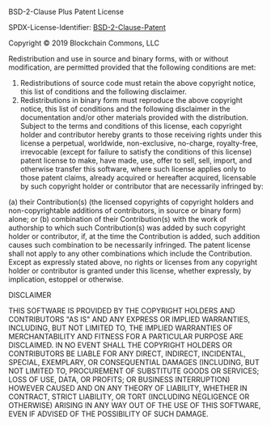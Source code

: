 
BSD-2-Clause Plus Patent License

SPDX-License-Identifier: [BSD-2-Clause-Patent](https://spdx.org/licenses/BSD-2-Clause-Patent.html)

Copyright © 2019 Blockchain Commons, LLC

Redistribution and use in source and binary forms, with or without modification, are permitted provided that the following conditions are met:

1. Redistributions of source code must retain the above copyright notice, this list of conditions and the following disclaimer.
2. Redistributions in binary form must reproduce the above copyright notice, this list of conditions and the following disclaimer in the documentation and/or other materials provided with the distribution.
Subject to the terms and conditions of this license, each copyright holder and contributor hereby grants to those receiving rights under this license a perpetual, worldwide, non-exclusive, no-charge, royalty-free, irrevocable (except for failure to satisfy the conditions of this license) patent license to make, have made, use, offer to sell, sell, import, and otherwise transfer this software, where such license applies only to those patent claims, already acquired or hereafter acquired, licensable by such copyright holder or contributor that are necessarily infringed by:

(a) their Contribution(s) (the licensed copyrights of copyright holders and non-copyrightable additions of contributors, in source or binary form) alone; or
(b) combination of their Contribution(s) with the work of authorship to which such Contribution(s) was added by such copyright holder or contributor, if, at the time the Contribution is added, such addition causes such combination to be necessarily infringed. The patent license shall not apply to any other combinations which include the Contribution.
Except as expressly stated above, no rights or licenses from any copyright holder or contributor is granted under this license, whether expressly, by implication, estoppel or otherwise.

DISCLAIMER

THIS SOFTWARE IS PROVIDED BY THE COPYRIGHT HOLDERS AND CONTRIBUTORS "AS IS" AND ANY EXPRESS OR IMPLIED WARRANTIES, INCLUDING, BUT NOT LIMITED TO, THE IMPLIED WARRANTIES OF MERCHANTABILITY AND FITNESS FOR A PARTICULAR PURPOSE ARE DISCLAIMED. IN NO EVENT SHALL THE COPYRIGHT HOLDERS OR CONTRIBUTORS BE LIABLE FOR ANY DIRECT, INDIRECT, INCIDENTAL, SPECIAL, EXEMPLARY, OR CONSEQUENTIAL DAMAGES (INCLUDING, BUT NOT LIMITED TO, PROCUREMENT OF SUBSTITUTE GOODS OR SERVICES; LOSS OF USE, DATA, OR PROFITS; OR BUSINESS INTERRUPTION) HOWEVER CAUSED AND ON ANY THEORY OF LIABILITY, WHETHER IN CONTRACT, STRICT LIABILITY, OR TORT (INCLUDING NEGLIGENCE OR OTHERWISE) ARISING IN ANY WAY OUT OF THE USE OF THIS SOFTWARE, EVEN IF ADVISED OF THE POSSIBILITY OF SUCH DAMAGE.
